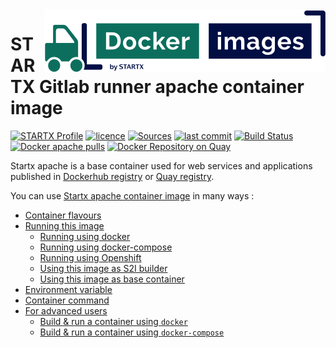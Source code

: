 <img align="right" src="https://raw.githubusercontent.com/startxfr/docker-images/master/.gitlab/img/logo-small.svg?sanitize=true">

# STARTX Gitlab runner apache container image

[![STARTX Profile](https://img.shields.io/badge/provider-startx-green.svg)](https://github.com/startxfr) [![licence](https://img.shields.io/github/license/startxfr/docker-images.svg)](https://gitlab.com/startx1/containers) [![Sources](https://img.shields.io/badge/startx-docker--images-blue.svg)](https://gitlab.com/startx1/containers/tree/master/GitlabRunner/apache/)
[![last commit](https://img.shields.io/github/last-commit/startxfr/docker-images.svg)](https://gitlab.com/startx1/containers) [![Build Status](https://travis-ci.org/startxfr/docker-images.svg?branch=master)](https://travis-ci.org/startxfr/docker-images) [![Docker apache pulls](https://img.shields.io/docker/pulls/startx/sv-apache)](https://hub.docker.com/r/startx/sv-apache) [![Docker Repository on Quay](https://quay.io/repository/startx/apache/status "Docker Repository on Quay")](https://quay.io/repository/startx/apache)

Startx apache is a base container used for web services and applications published in
[Dockerhub registry](https://hub.docker.com/u/startx) or [Quay registry](https://quay.io/startx).

You can use [Startx apache container image](https://docker-images.readthedocs.io/en/latest/GitlabRunner/apache/) in many ways :

- [Container flavours](https://docker-images.readthedocs.io/en/latest/GitlabRunner/apache/#container-flavours)
- [Running this image](https://docker-images.readthedocs.io/en/latest/GitlabRunner/apache/#running-this-image)
  - [Running using docker](https://docker-images.readthedocs.io/en/latest/GitlabRunner/apache/#running-using-docker)
  - [Running using docker-compose](https://docker-images.readthedocs.io/en/latest/GitlabRunner/apache/#running-using-docker-compose)
  - [Running using Openshift](https://docker-images.readthedocs.io/en/latest/GitlabRunner/apache/#running-using-openshift)
  - [Using this image as S2I builder](https://docker-images.readthedocs.io/en/latest/GitlabRunner/apache/#using-this-image-as-s2i-builder)
  - [Using this image as base container](https://docker-images.readthedocs.io/en/latest/GitlabRunner/apache/#using-this-image-as-base-container)
- [Environment variable](https://docker-images.readthedocs.io/en/latest/GitlabRunner/apache/#environment-variable)
- [Container command](https://docker-images.readthedocs.io/en/latest/GitlabRunner/apache/#container-command)
- [For advanced users](https://docker-images.readthedocs.io/en/latest/GitlabRunner/apache/#for-advanced-users)
  - [Build & run a container using `docker`](https://docker-images.readthedocs.io/en/latest/GitlabRunner/apache/#build--run-a-container-using-docker)
  - [Build & run a container using `docker-compose`](https://docker-images.readthedocs.io/en/latest/GitlabRunner/apache/#build--run-a-container-using-docker-compose)
